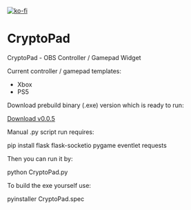 [![ko-fi](https://ko-fi.com/img/githubbutton_sm.svg)](https://ko-fi.com/K3K314GUP)
# CryptoPad
CryptoPad - OBS Controller / Gamepad Widget

Current controller / gamepad templates:
- Xbox
- PS5

Download prebuild binary (.exe) version which is ready to run:

[Download v0.0.5](https://github.com/Crypto90/CryptoPad/releases/download/0.0.5/CryptoPad_0.0.5.zip)

Manual .py script run requires:

pip install flask flask-socketio pygame eventlet requests

Then you can run it by:

python CryptoPad.py


To build the exe yourself use:

pyinstaller CryptoPad.spec

